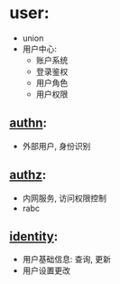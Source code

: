 # user:

- union
- 用户中心:
    - 账户系统
    - 登录鉴权
    - 用户角色
    - 用户权限

## [authn](authn):

- 外部用户, 身份识别

## [authz](authz):

- 内网服务, 访问权限控制
- rabc

## [identity](identity):

- 用户基础信息: 查询, 更新
- 用户设置更改
